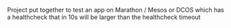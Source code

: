 Project put together to test an app on Marathon / Mesos or DCOS
which has a healthcheck that in 10s will be larger than the healthcheck timeout
